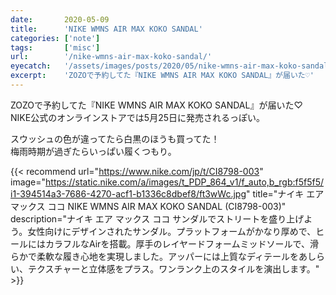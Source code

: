 ```yaml
---
date:       2020-05-09
title:      'NIKE WMNS AIR MAX KOKO SANDAL'
categories: ['note']
tags:       ['misc']
url:        '/nike-wmns-air-max-koko-sandal/'
eyecatch:   '/assets/images/posts/2020/05/nike-wmns-air-max-koko-sandal/eyecatch.jpg'
excerpt:    'ZOZOで予約してた『NIKE WMNS AIR MAX KOKO SANDAL』が届いた♡'
---
```


ZOZOで予約してた『NIKE WMNS AIR MAX KOKO SANDAL』が届いた♡  
NIKE公式のオンラインストアでは5月25日に発売されるっぽい。

スウッシュの色が違ってたら白黒のほうも買ってた！  
梅雨時期が過ぎたらいっぱい履くつもり。

{{< recommend url="https://www.nike.com/jp/t/CI8798-003" image="https://static.nike.com/a/images/t_PDP_864_v1/f_auto,b_rgb:f5f5f5/i1-394514a3-7686-4270-acf1-b1336c8dbef8/ft3wWc.jpg" title="ナイキ エア マックス ココ NIKE WMNS AIR MAX KOKO SANDAL (CI8798-003)" description="ナイキ エア マックス ココ サンダルでストリートを盛り上げよう。女性向けにデザインされたサンダル。プラットフォームがかなり厚めで、ヒールにはカラフルなAirを搭載。厚手のレイヤードフォームミッドソールで、滑らかで柔軟な履き心地を実現しました。アッパーには上質なディテールをあしらい、テクスチャーと立体感をプラス。ワンランク上のスタイルを演出します。" >}}
